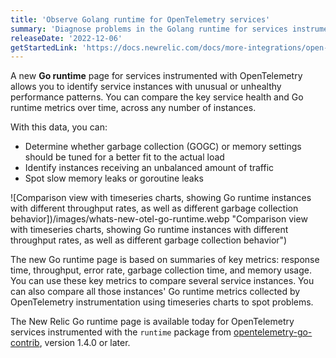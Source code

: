 ```yaml
---
title: 'Observe Golang runtime for OpenTelemetry services'
summary: 'Diagnose problems in the Golang runtime for services instrumented with OpenTelemetry'
releaseDate: '2022-12-06'
getStartedLink: 'https://docs.newrelic.com/docs/more-integrations/open-source-telemetry-integrations/opentelemetry/view-your-data/opentelemetry-go-runtime-page/'
---
```


A new **Go runtime** page for services instrumented with OpenTelemetry allows you to identify service instances with unusual or unhealthy performance patterns. You can compare the key service health and Go runtime metrics over time, across any number of instances.

With this data, you can:

- Determine whether garbage collection (GOGC) or memory settings should be tuned for a better fit to the actual load
- Identify instances receiving an unbalanced amount of traffic
- Spot slow memory leaks or goroutine leaks

![Comparison view with timeseries charts, showing Go runtime instances with different throughput rates, as well as different garbage collection behavior])/images/whats-new-otel-go-runtime.webp "Comparison view with timeseries charts, showing Go runtime instances with different throughput rates, as well as different garbage collection behavior")

The new Go runtime page is based on summaries of key metrics: response time, throughput, error rate, garbage collection time, and memory usage. You can use these key metrics to compare several service instances. You can also compare all those instances' Go runtime metrics collected by OpenTelemetry instrumentation using timeseries charts to spot problems.

The New Relic Go runtime page is available today for OpenTelemetry services instrumented with the `runtime` package from [opentelemetry-go-contrib](https://github.com/open-telemetry/opentelemetry-go-contrib/tree/main/instrumentation), version 1.4.0 or later.
